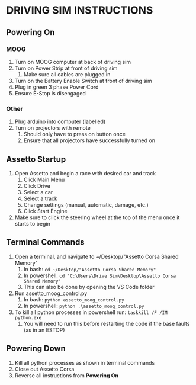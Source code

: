 # DRIVING SIM INSTRUCTIONS

## Powering On
### MOOG
1. Turn on MOOG computer at back of driving sim
2. Turn on Power Strip at front of driving sim
    1. Make sure all cables are plugged in
3. Turn on the Battery Enable Switch at front of driving sim
4. Plug in green 3 phase Power Cord
5. Ensure E-Stop is disengaged
### Other
1. Plug arduino into computer (labelled)
2. Turn on projectors with remote
    1. Should only have to press on button once
    2. Ensure that all projectors have successfully turned on


## Assetto Startup
1. Open Assetto and begin a race with desired car and track
    1. Click Main Menu
    2. Click Drive
    3. Select a car
    4. Select a track
    5. Change settings (manual, automatic, damage, etc.)
    6. Click Start Engine
2. Make sure to click the steering wheel at the top of the menu once it starts to begin

## Terminal Commands
1. Open a terminal, and navigate to ~/Desktop/"Assetto Corsa Shared Memory"
    1. In bash:
        ``` cd ~/Desktop/"Assetto Corsa Shared Memory" ```
    2. In powershell:
        ``` cd 'C:\Users\Drive Sim\Desktop\Assetto Corsa Shared Memory' ```
    3. This can also be done by opening the VS Code folder
2. Run assetto_moog_control.py
    1. In bash:
        ``` python assetto_moog_control.py ```
    2. In powershell:
        ``` python .\assetto_moog_control.py ```
3. To kill all python processes in powershell run:
    ``` taskkill /F /IM python.exe ```
    1. You will need to run this before restarting the code if the base faults (as in an ESTOP)

## Powering Down
1. Kill all python processes as shown in terminal commands
2. Close out Assetto Corsa
3. Reverse all instructions from **Powering On**

